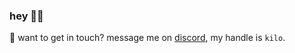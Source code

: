 ### hey 👋🏽

💬 want to get in touch? message me on [discord](https://dsc.bio/kilo), my handle is `kilo`.
